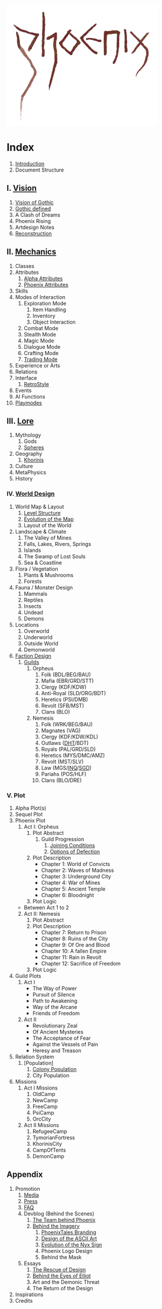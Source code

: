 <a href="/"><img src="/_img/phnx2.png"></a>

# Index

1. [Introduction](/)
2. Document Structure
<!--About the Author-->


## I. [Vision](/vision/vision)

1. [Vision of Gothic](/vision/vision-of-gothic)
2. [Gothic defined](/vision/gothic-defined)
3. A Clash of Dreams
4. Phoenix Rising
5. Artdesign Notes
6. [Reconstruction](/vision/reconstruction)


## II. [Mechanics](/mechanics/mechanics)

1. Classes
2. Attributes
	1. [Alpha Attributes](/mechanics/attributes-alpha)
	2. [Phoenix Attributes](/mechanics/attributes-phoenix)
3. Skills
4. Modes of Interaction 
	1. Exploration Mode
		1. Item Handling
		2. Inventory
		3. Object Interaction 
	2. Combat Mode
	3. Stealth Mode
	4. Magic Mode
	5. Dialogue Mode
	6. Crafting Mode
	7. [Trading Mode](/mechanics/trading)
5. Experience or Arts
6. Relations
7. Interface
	1. [RetroStyle](/mechanics/retro-style)
8. Events
9. AI Functions
10. [Playmodes](/mechanics/playmodes)


<!-- ## [Story](/story/story) -->

<!-- ### III. [Setting](/story/setting) -->

## III. [Lore](/lore/lore)

1. Mythology
	1. Gods
	2. [Spheres](/lore/spheres)
2. Geography
	1. [Khorinis](/lore/khorinis)
3. Culture
4. MetaPhysics
5. History 


### IV. [World Design](/story/world)

1. World Map & Layout
	1. [Level Structure](/story/level-structure)
	2. [Evolution of the Map](/story/map-evolution)
	3. Layout of the World
2. Landscape & Climate
    1. The Valley of Mines
	2. Falls, Lakes, Rivers, Springs
	3. Islands
	4. The Swamp of Lost Souls
    5. Sea & Coastline 
3. Flora / Vegetation
    1. Plants & Mushrooms
    2. Forests 
4. Fauna / Monster Design
    1. Mammals
    2. Reptiles
    3. Insects
    4. Undead
    5. Demons
5. Locations
    1. Overworld
    2. Underworld
    3. Outside World
    4. Demonworld
6. [Faction Design](/story/factions/factions)
	1. [Guilds](/story/factions/guilds-descriptions)
		1. Orpheus
			1. Folk (BDL/BEG/BAU)
			2. Mafia (EBR/GRD/STT)
			3. Clergy (KDF/KDW)
			4. Anti-Royal (SLD/ORG/BDT)
			5. Heretics (PSI/DMB)
			6. Revolt (SFB/MST)
			7. Clans (BLO)
		2. Nemesis
			1. Folk (WRK/BEG/BAU)
			2. Magnates (VAG)
			3. Clergy (KDF/KDW/KDL)
			4. Outlaws ([DHT](/story/factions/guilds/demonhunters)/BDT)
			5. Royals (PAL/GRD/SLD)
			5. Heretics (MYS/DMC/AMZ)
			6. Revolt (MST/SLV)
			7. Law (MGS/[INQ](/story/factions/guilds/inquisition)/[SGD](/story/factions/guilds/black-guard))
			8. Pariahs (POS/HLF)
			9. Clans (BLO/DRE)


### V. Plot

1. Alpha Plot(s) <!-- including story events + guild attitudes -->
2. Sequel Plot
3. Phoenix Plot 
	1. Act I: Orpheus
		1. Plot Abstract
			1. Guild Progression
				1. [Joining Conditions](/story/factions/guilds-joining-conditions)
				2. [Options of Defection](/story/factions/options-of-defection)     
		2. Plot Description
			* Chapter 1: World of Convicts
			* Chapter 2: Waves of Madness
			* Chapter 3: Underground City
			* Chapter 4: War of Mines
			* Chapter 5: Ancient Temple
			* Chapter 6: Bloodnight
		3. Plot Logic  
	* Between Act 1 to 2
	2. Act II: Nemesis
		1. Plot Abstract
		2. Plot Description
			* Chapter 7: Return to Prison
			* Chapter 8: Ruins of the City
			* Chapter 9: Of Ore and Blood
			* Chapter 10: A fallen Empire
			* Chapter 11: Rain in Revolt
			* Chapter 12: Sacrifice of Freedom
		3. Plot Logic
4. Guild Plots
	1. Act I 
		* The Way of Power <!-- Grd, OC or Fighter in general -->
		<!-- * Fate of the Gladiator // Merc/NC --> 
		<!-- * Life for the Temple // Tpl/Psi -->
		<!-- * A Shadow in the Crowd // -->
		* Pursuit of Silence <!-- Thief General --> 
		<!-- * Red Blood on blue Scarves // Org -->
		* Path to Awakening
		* Way of the Arcane
		* Friends of Freedom
	2. Act II
		* Revolutionary Zeal
		* Of Ancient Mysteries
		* The Acceptance of Fear
		* Against the Vessels of Pain
		* Heresy and Treason
5. Relation System
	1. [Population]
		1. [Colony Population](/story/factions/colony-population)	
		2. City Population
6. Missions
	1. Act I Missions
		1. OldCamp
		2. NewCamp
		3. FreeCamp
		4. PsiCamp
		5. OrcCity
	2. Act II Missions
		1. RefugeeCamp
		2. TymorianFortress
		3. KhorinisCity
		4. CampOfTents
		5. DemonCamp


## Appendix

1. Promotion
	1. [Media](/promo/media)
	2. [Press](/promo/press)
	3. [FAQ](/promo/faq/en)
	3. Devblog (Behind the Scenes)
		1. [The Team behind Phoenix](/appendix/behind-the-scenes/team)
		2. [Behind the Imagery](/appendix/behind-the-scenes/behind-the-imagery)
			1. [PhoenixTales Branding](/appendix/behind-the-scenes/team-branding)
			2. [Design of the ASCII Art](/appendix/behind-the-scenes/ascii)
			3. [Evolution of the Nyx Sign](/appendix/behind-the-scenes/nyx-sign)
			4. Phoenix Logo Design
			5. Behind the Mask
	4. Essays
		1. [The Rescue of Design](/appendix/behind-the-scenes/rescue-of-design)
		2. [Behind the Eyes of Elliot](/appendix/behind-the-scenes/behind-the-eyes)
		3. Art and the Demonic Threat 
		4. The Return of the Design
2. Inspirations
3. Credits


<p class="doc-pdf">
<!-- Download the Docs -->
<!-- Physical Print -->
</p>

<style>

/*
	.header { 
		font-family: "IBM VGA 8x16"; 
  		text-transform: uppercase;
		font-size: 16px;
		margin: 0 1em 0;
		padding: 0;
		position: absolute;
	}


	@media only screen
	and (max-width : 820px) {
	
	/* HIDE HEADING due to inclusion in menu button */
	/*		.header { display: none; }
	} */
</style>
